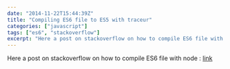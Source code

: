 ```yaml
---
date: "2014-11-22T15:44:39Z"
title: "Compiling ES6 file to ES5 with traceur"
categories: ["javascript"]
tags: ["es6", "stackoverflow"]
excerpt: "Here a post on stackoverflow on how to compile ES6 file with node : link"
---
```


Here a post on stackoverflow on how to compile ES6 file with node : [link](http://stackoverflow.com/questions/24875792/compiling-ecma-script-6-with-node-traceur)